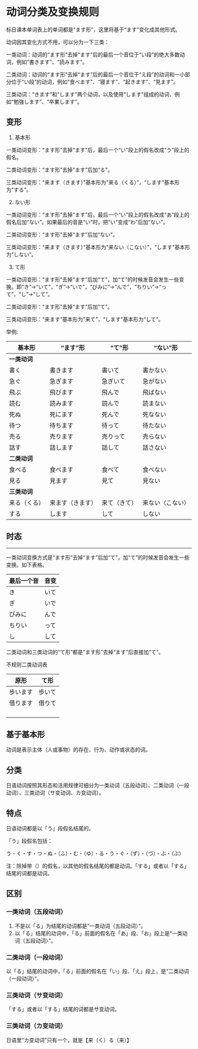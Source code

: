 # 动词分类及变换规则

标日课本单词表上的单词都是“ます形”，这里将基于“ます”变化成其他形式。

动词因其变化方式不用，可以分为一下三类：

一类动词：动词的“ます形”去掉“ます”后的最后一个音位于“い段”的绝大多数动词，例如“書きます”、“読みます”。

二类动词：动词的“ます形”去掉“ます”后的最后一个音位于“え段”的动词和一小部分位于“い段”的动词，例如“食べます”、“寝ます”、“起きます”、“見ます”。

三类动词：“きます”和“します”两个动词，以及使用“します”组成的动词，例如“勉強します”、“卒業します”。

## 变形

1. 基本形

一类动词变形：“ます形”去掉“ます”后，最后一个“い”段上的假名改成“う”段上的假名。

二类动词变形：“ます形”去掉“ます”后加“る”。

三类动词变形：“来ます（きます）”基本形为“来る（くる）”，“します”基本形为“する”。

2. ない形

一类动词变形：“ます形”去掉“ます”后，最后一个“い”段上的假名改成“あ”段上的假名后加“ない”。如果最后的音是“い”时，把“い”变成“わ”后加“ない”。

二类动词变形：“ます形”去掉“ます”后加“ない”。

三类动词变形：“来ます（きます）”基本形为“来ない（こない）”，“します”基本形为“しない”。

3. て形

一类动词变形：“ます形”去掉“ます”后加“て”，加“て”的时候发音会发生一些变换。即“き”→“いて”，“ぎ”→“いで”，“びみに”→“んで”，“ちりい”→“って”，“し”→“して”。

二类动词变形：“ます形”去掉“ます”后加“て”。

三类动词变形：“来ます”基本形为“来て”，“します”基本形为“して”。

举例:

| 基本形       | “ます”形         | “て”形       | “ない”形         |
| ------------ | ---------------- | ------------ | ---------------- |
| **一类动词** |                  |              |                  |
| 書く         | 書きます         | 書いて       | 書かない         |
| 急ぐ         | 急ぎます         | 急ぎいて     | 急がない         |
| 飛ぶ         | 飛びます         | 飛んで       | 飛ばない         |
| 読む         | 読みます         | 読んで       | 読まない         |
| 死ぬ         | 死にます         | 死んで       | 死なない         |
| 待つ         | 待ちます         | 待って       | 待たない         |
| 売る         | 売ります         | 売りって     | 売らない         |
| 話す         | 話します         | 話して       | 話さない         |
| **二类动词** |                  |              |                  |
| 食べる       | 食べます         | 食べて       | 食べない         |
| 見る         | 見ます           | 見て         | 見ない           |
| **三类动词** |                  |              |                  |
| 来る（くる） | 来ます（きます） | 来て（きて） | 来ない（こない） |
| する         | します           | して         | しない           |

## 时态

---

一类动词变换方式是“ます形”去掉“ます”后加“て”，加“て”的时候发音会发生一些变换。如下表格。

| 最后一个音 | 音变 |
| ---------- | ---- |
| き         | いて |
| ぎ         | いで |
| びみに     | んで |
| ちりい     | って |
| し         | して |

二类动词和三类动词的“て形”都是“ます形”去掉“ます”后直接加“て”。

不规则二类动词表

| 原形     | て形   |
| -------- | ------ |
| 歩います | 歩いて |
| 借ります | 借りて |
|          |        |
|          |        |
|          |        |
|          |        |

## 基于基本形

动词是表示主体（人或事物）的存在、行为、动作或状态的词。

## 分类

日语动词按照其形态和活用规律可细分为一类动词（五段动词）、二类动词（一段动词）、三类动词（サ变动词、カ变动词）。

## 特点

日语动词都是以「う」段假名结尾的。

「う」段假名包括：

う・く・す・つ・ぬ・（ふ）・む・（ゆ）・る・う・ぐ・（ず）・（づ）・ぶ・（ぷ）

注：除掉带（）的假名，以其他的假名结尾的都是动词。「する」或者以「する」结尾的词都是动词。

## 区别

### 一类动词（五段动词）

1. 不是以「る」为结尾的动词都是“一类动词（五段动词）”。
2. 以「る」结尾的动词中，「る」前面的假名在「あ」段、「お」段上是“一类动词（五段动词）”。

### 二类动词（一段动词）

以「る」结尾的动词中，「る」前面的假名在「い」段、「え」段上，是“二类动词（一段动词）”。

### 三类动词（サ变动词）

「する」或者以「する」结尾的词都是サ变动词。

### 三类动词（カ变动词）

日语里“カ变动词”只有一个，就是【来（く）る（来）】
